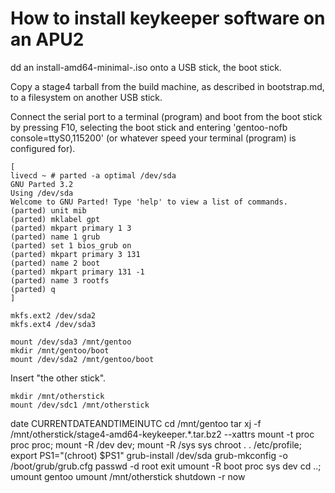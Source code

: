 # How to install keykeeper software on an APU2

dd an install-amd64-minimal-<date>.iso onto a USB stick, the
boot stick.

Copy a stage4 tarball from the build machine, as described in
bootstrap.md, to a filesystem on another USB stick.

Connect the serial port to a terminal (program) and boot from the boot
stick by pressing F10, selecting the boot stick and entering
'gentoo-nofb console=ttyS0,115200' (or whatever speed your terminal
(program) is configured for).

    [
    livecd ~ # parted -a optimal /dev/sda
    GNU Parted 3.2
    Using /dev/sda
    Welcome to GNU Parted! Type 'help' to view a list of commands.
    (parted) unit mib
    (parted) mklabel gpt
    (parted) mkpart primary 1 3
    (parted) name 1 grub
    (parted) set 1 bios_grub on
    (parted) mkpart primary 3 131
    (parted) name 2 boot
    (parted) mkpart primary 131 -1
    (parted) name 3 rootfs
    (parted) q
    ]

    mkfs.ext2 /dev/sda2
    mkfs.ext4 /dev/sda3

    mount /dev/sda3 /mnt/gentoo
    mkdir /mnt/gentoo/boot
    mount /dev/sda2 /mnt/gentoo/boot

Insert "the other stick".

    mkdir /mnt/otherstick
    mount /dev/sdc1 /mnt/otherstick

date CURRENTDATEANDTIMEINUTC
cd /mnt/gentoo
tar xj -f /mnt/otherstick/stage4-amd64-keykeeper.*.tar.bz2 --xattrs
mount -t proc proc proc; mount -R /dev dev; mount -R /sys sys
chroot .
. /etc/profile; export PS1="(chroot) $PS1"
grub-install /dev/sda
grub-mkconfig -o /boot/grub/grub.cfg
passwd -d root
exit
umount -R boot proc sys dev
cd ..; umount gentoo
umount /mnt/otherstick
shutdown -r now
